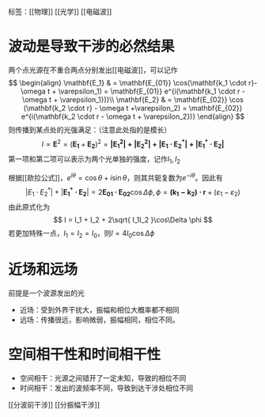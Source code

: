 标签：[[物理]] [[光学]] [[电磁波]]

# 波动是导致干涉的必然结果

两个点光源在不重合两点分别发出[[电磁波]]，可以记作
$$
\begin{align}
\mathbf{E_1}  & = \mathbf{E_{01}} \cos(\mathbf{k_1 \cdot r}- \omega t + \varepsilon_1) = \mathbf{E_{01}} e^{i(\mathbf{k_1 \cdot r - \omega t + \varepsilon_1})}\\
\mathbf{E_2} & = \mathbf{E_{02}} \cos (\mathbf{k_2 \cdot r} - \omega t +\varepsilon_2) = \mathbf{E_{02}} e^{i(\mathbf{k_2 \cdot r - \omega t + \varepsilon_2})}
\end{align}
$$
则传播到某点处的光强满足：（注意此处指的是模长）
$$
I \propto \mathbf{E}^2 = (\mathbf{E_1} + \mathbf{E_2})^2 = \mathbf{|E_1^2| + |E_2^2| + |E_1 \cdot E_2^*| + |\mathbf{E_1^*\cdot E_2}|}
$$
第一项和第二项可以表示为两个光单独的强度，记作$I_1,I_2$

根据[[欧拉公式]]，$e^{i\theta} = \cos\theta + i\sin\theta$，则其共轭复数为$e^{-i\theta}$。因此有
$$
|E_1 \cdot E_2^*| + |\mathbf{E_1^*\cdot E_2}| = 2\mathbf{E_{01}\cdot E_{02}}\cos\Delta \phi,\phi = \mathbf{(k_1 - k_2)\cdot r} + (\varepsilon_1 - \varepsilon_2)
$$
由此原式化为
$$
I = I_1 + I_2 + 2\sqrt{ I_1I_2 }\cos\Delta \phi
$$
若更加特殊一点，$I_1 = I_2 = I_0$，则$I = 4 I_0 \cos\Delta \phi$

# 近场和远场

前提是一个波源发出的光

+ 近场：受到外界干扰大，振幅和相位大概率都不相同
+ 远场：传播很远，影响微弱，振幅相同，相位不同。

# 空间相干性和时间相干性

+ 空间相干：光源之间错开了一定未知，导致的相位不同
+ 时间相干：发出的波频率不同，导致到达干涉处相位不同

[[分波前干涉]] [[分振幅干涉]]